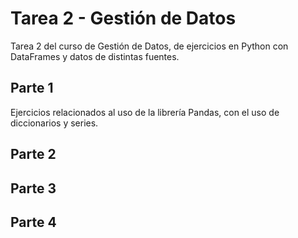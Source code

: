 # Tarea 2 - Gestión de Datos
Tarea 2 del curso de Gestión de Datos, de ejercicios en Python con DataFrames y datos de distintas fuentes.

## Parte 1
Ejercicios relacionados al uso de la librería Pandas, con el uso de diccionarios y series.

## Parte 2


## Parte 3


## Parte 4

